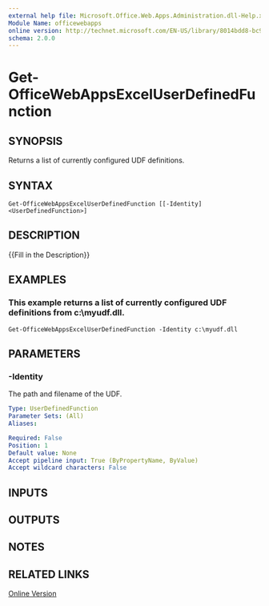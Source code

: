 ```yaml
---
external help file: Microsoft.Office.Web.Apps.Administration.dll-Help.xml
Module Name: officewebapps
online version: http://technet.microsoft.com/EN-US/library/8014bdd8-bc91-42cc-bbc1-dd9fcffbd7cf(Office.15).aspx
schema: 2.0.0
---
```


# Get-OfficeWebAppsExcelUserDefinedFunction

## SYNOPSIS
Returns a list of currently configured UDF definitions.

## SYNTAX

```
Get-OfficeWebAppsExcelUserDefinedFunction [[-Identity] <UserDefinedFunction>]
```

## DESCRIPTION
{{Fill in the Description}}

## EXAMPLES

### This example returns a list of currently configured UDF definitions from c:\myudf.dll.
```
Get-OfficeWebAppsExcelUserDefinedFunction -Identity c:\myudf.dll
```

## PARAMETERS

### -Identity
The path and filename of the UDF.

```yaml
Type: UserDefinedFunction
Parameter Sets: (All)
Aliases: 

Required: False
Position: 1
Default value: None
Accept pipeline input: True (ByPropertyName, ByValue)
Accept wildcard characters: False
```

## INPUTS

## OUTPUTS

## NOTES

## RELATED LINKS

[Online Version](http://technet.microsoft.com/EN-US/library/8014bdd8-bc91-42cc-bbc1-dd9fcffbd7cf(Office.15).aspx)

